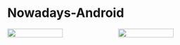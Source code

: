 # Nowadays-Android

<div style="display: flex; flex-wrap: wrap">
    <img src="https://user-images.githubusercontent.com/33745923/65818117-abce9800-e238-11e9-975f-e4ec2d4160f7.jpg" width="50%">
    <img src="https://user-images.githubusercontent.com/33745923/65818118-ac672e80-e238-11e9-85a5-ebc27db2dfba.jpg" width="50%">
</div>
